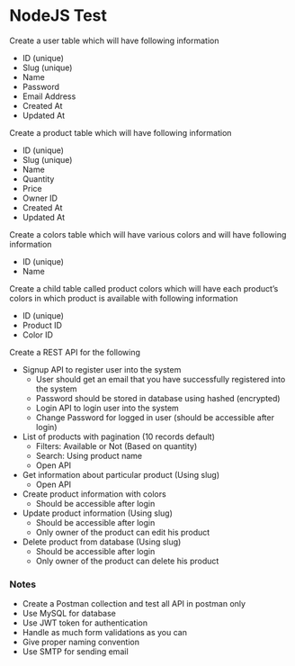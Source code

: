 # NodeJS Test

Create a user table which will have following information
- ID (unique)
- Slug (unique)
- Name
- Password
- Email Address
- Created At
- Updated At

Create a product table which will have following information
- ID (unique)
- Slug (unique)
- Name
- Quantity
- Price
- Owner ID
- Created At
- Updated At

Create a colors table which will have various colors and will have following information
- ID (unique)
- Name

Create a child table called product colors which will have each product’s colors in which product is available with following information
- ID (unique)
- Product ID
- Color ID

Create a REST API for the following
- Signup API to register user into the system
    - User should get an email that you have successfully registered into the system
    - Password should be stored in database using hashed (encrypted)
    - Login API to login user into the system
    - Change Password for logged in user (should be accessible after login)
- List of products with pagination (10 records default)
    - Filters: Available or Not (Based on quantity)
    - Search: Using product name
    - Open API
- Get information about particular product (Using slug)
    - Open API
- Create product information with colors
    - Should be accessible after login
- Update product information (Using slug)
    - Should be accessible after login
    - Only owner of the product can edit his product
- Delete product from database (Using slug)
    - Should be accessible after login
    - Only owner of the product can delete his product


### Notes
- Create a Postman collection and test all API in postman only
- Use MySQL for database
- Use JWT token for authentication
- Handle as much form validations as you can
- Give proper naming convention
- Use SMTP for sending email
